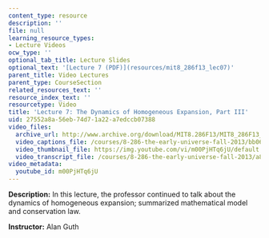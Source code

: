 ```yaml
---
content_type: resource
description: ''
file: null
learning_resource_types:
- Lecture Videos
ocw_type: ''
optional_tab_title: Lecture Slides
optional_text: '[Lecture 7 (PDF)](resources/mit8_286f13_lec07)'
parent_title: Video Lectures
parent_type: CourseSection
related_resources_text: ''
resource_index_text: ''
resourcetype: Video
title: 'Lecture 7: The Dynamics of Homogeneous Expansion, Part III'
uid: 27552a8a-56eb-74d7-1a22-a7edccb07388
video_files:
  archive_url: http://www.archive.org/download/MIT8.286F13/MIT8_286F13_lec07_300k.mp4
  video_captions_file: /courses/8-286-the-early-universe-fall-2013/bb066b3efbe55000b8a1f2e8d09567b1_m00PjHTq6jU.vtt
  video_thumbnail_file: https://img.youtube.com/vi/m00PjHTq6jU/default.jpg
  video_transcript_file: /courses/8-286-the-early-universe-fall-2013/a8d35e02dbabc99e6a5fb7af82012b61_m00PjHTq6jU.pdf
video_metadata:
  youtube_id: m00PjHTq6jU
---
```


**Description:** In this lecture, the professor continued to talk about the dynamics of homogeneous expansion; summarized mathematical model and conservation law.

**Instructor:** Alan Guth